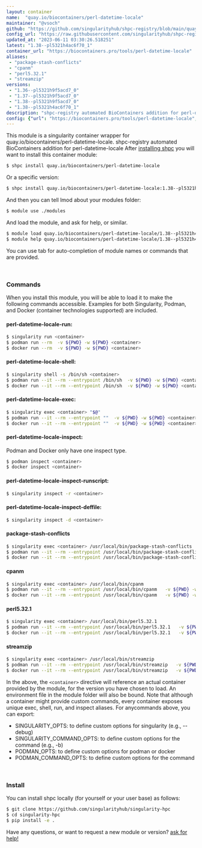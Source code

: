 ```yaml
---
layout: container
name:  "quay.io/biocontainers/perl-datetime-locale"
maintainer: "@vsoch"
github: "https://github.com/singularityhub/shpc-registry/blob/main/quay.io/biocontainers/perl-datetime-locale/container.yaml"
config_url: "https://raw.githubusercontent.com/singularityhub/shpc-registry/main/quay.io/biocontainers/perl-datetime-locale/container.yaml"
updated_at: "2023-06-11 03:30:26.518251"
latest: "1.38--pl5321h4ac6f70_1"
container_url: "https://biocontainers.pro/tools/perl-datetime-locale"
aliases:
 - "package-stash-conflicts"
 - "cpanm"
 - "perl5.32.1"
 - "streamzip"
versions:
 - "1.36--pl5321h9f5acd7_0"
 - "1.37--pl5321h9f5acd7_0"
 - "1.38--pl5321h9f5acd7_0"
 - "1.38--pl5321h4ac6f70_1"
description: "shpc-registry automated BioContainers addition for perl-datetime-locale"
config: {"url": "https://biocontainers.pro/tools/perl-datetime-locale", "maintainer": "@vsoch", "description": "shpc-registry automated BioContainers addition for perl-datetime-locale", "latest": {"1.38--pl5321h4ac6f70_1": "sha256:5888f3b1777be561d04824f96979ca80bde3ca3ee86392d6d4e1a0af7686a45e"}, "tags": {"1.36--pl5321h9f5acd7_0": "sha256:5dee016a721c609a03bf2ee0e6d327048e4325fda77efc2c8ddef4a29e2edd32", "1.37--pl5321h9f5acd7_0": "sha256:2df055ab5cc2f3a54287e56f9b884f39107332cb15d60edaf7138fc04ebb3802", "1.38--pl5321h9f5acd7_0": "sha256:6797084c9cf7ad3778a1c84e4f855238397f216573378709591b93393d53fb77", "1.38--pl5321h4ac6f70_1": "sha256:5888f3b1777be561d04824f96979ca80bde3ca3ee86392d6d4e1a0af7686a45e"}, "docker": "quay.io/biocontainers/perl-datetime-locale", "aliases": {"package-stash-conflicts": "/usr/local/bin/package-stash-conflicts", "cpanm": "/usr/local/bin/cpanm", "perl5.32.1": "/usr/local/bin/perl5.32.1", "streamzip": "/usr/local/bin/streamzip"}}
---
```


This module is a singularity container wrapper for quay.io/biocontainers/perl-datetime-locale.
shpc-registry automated BioContainers addition for perl-datetime-locale
After [installing shpc](#install) you will want to install this container module:


```bash
$ shpc install quay.io/biocontainers/perl-datetime-locale
```

Or a specific version:

```bash
$ shpc install quay.io/biocontainers/perl-datetime-locale:1.38--pl5321h4ac6f70_1
```

And then you can tell lmod about your modules folder:

```bash
$ module use ./modules
```

And load the module, and ask for help, or similar.

```bash
$ module load quay.io/biocontainers/perl-datetime-locale/1.38--pl5321h4ac6f70_1
$ module help quay.io/biocontainers/perl-datetime-locale/1.38--pl5321h4ac6f70_1
```

You can use tab for auto-completion of module names or commands that are provided.

<br>

### Commands

When you install this module, you will be able to load it to make the following commands accessible.
Examples for both Singularity, Podman, and Docker (container technologies supported) are included.

#### perl-datetime-locale-run:

```bash
$ singularity run <container>
$ podman run --rm  -v ${PWD} -w ${PWD} <container>
$ docker run --rm  -v ${PWD} -w ${PWD} <container>
```

#### perl-datetime-locale-shell:

```bash
$ singularity shell -s /bin/sh <container>
$ podman run --it --rm --entrypoint /bin/sh  -v ${PWD} -w ${PWD} <container>
$ docker run --it --rm --entrypoint /bin/sh  -v ${PWD} -w ${PWD} <container>
```

#### perl-datetime-locale-exec:

```bash
$ singularity exec <container> "$@"
$ podman run --it --rm --entrypoint ""  -v ${PWD} -w ${PWD} <container> "$@"
$ docker run --it --rm --entrypoint ""  -v ${PWD} -w ${PWD} <container> "$@"
```

#### perl-datetime-locale-inspect:

Podman and Docker only have one inspect type.

```bash
$ podman inspect <container>
$ docker inspect <container>
```

#### perl-datetime-locale-inspect-runscript:

```bash
$ singularity inspect -r <container>
```

#### perl-datetime-locale-inspect-deffile:

```bash
$ singularity inspect -d <container>
```


#### package-stash-conflicts

```bash
$ singularity exec <container> /usr/local/bin/package-stash-conflicts
$ podman run --it --rm --entrypoint /usr/local/bin/package-stash-conflicts   -v ${PWD} -w ${PWD} <container> -c " $@"
$ docker run --it --rm --entrypoint /usr/local/bin/package-stash-conflicts   -v ${PWD} -w ${PWD} <container> -c " $@"
```


#### cpanm

```bash
$ singularity exec <container> /usr/local/bin/cpanm
$ podman run --it --rm --entrypoint /usr/local/bin/cpanm   -v ${PWD} -w ${PWD} <container> -c " $@"
$ docker run --it --rm --entrypoint /usr/local/bin/cpanm   -v ${PWD} -w ${PWD} <container> -c " $@"
```


#### perl5.32.1

```bash
$ singularity exec <container> /usr/local/bin/perl5.32.1
$ podman run --it --rm --entrypoint /usr/local/bin/perl5.32.1   -v ${PWD} -w ${PWD} <container> -c " $@"
$ docker run --it --rm --entrypoint /usr/local/bin/perl5.32.1   -v ${PWD} -w ${PWD} <container> -c " $@"
```


#### streamzip

```bash
$ singularity exec <container> /usr/local/bin/streamzip
$ podman run --it --rm --entrypoint /usr/local/bin/streamzip   -v ${PWD} -w ${PWD} <container> -c " $@"
$ docker run --it --rm --entrypoint /usr/local/bin/streamzip   -v ${PWD} -w ${PWD} <container> -c " $@"
```



In the above, the `<container>` directive will reference an actual container provided
by the module, for the version you have chosen to load. An environment file in the
module folder will also be bound. Note that although a container
might provide custom commands, every container exposes unique exec, shell, run, and
inspect aliases. For anycommands above, you can export:

 - SINGULARITY_OPTS: to define custom options for singularity (e.g., --debug)
 - SINGULARITY_COMMAND_OPTS: to define custom options for the command (e.g., -b)
 - PODMAN_OPTS: to define custom options for podman or docker
 - PODMAN_COMMAND_OPTS: to define custom options for the command

<br>

### Install

You can install shpc locally (for yourself or your user base) as follows:

```bash
$ git clone https://github.com/singularityhub/singularity-hpc
$ cd singularity-hpc
$ pip install -e .
```

Have any questions, or want to request a new module or version? [ask for help!](https://github.com/singularityhub/singularity-hpc/issues)